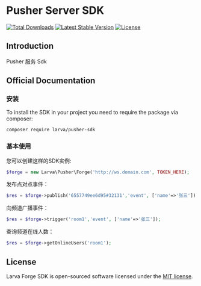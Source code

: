 # Pusher Server SDK

<a href="https://packagist.org/packages/larva/pusher-sdk"><img src="https://img.shields.io/packagist/dt/larva/pusher-sdk" alt="Total Downloads"></a>
<a href="https://packagist.org/packages/larva/pusher-sdk"><img src="https://img.shields.io/packagist/v/larva/pusher-sdk" alt="Latest Stable Version"></a>
<a href="https://packagist.org/packages/larva/pusher-sdk"><img src="https://img.shields.io/packagist/l/larva/pusher-sdk" alt="License"></a>

## Introduction

Pusher 服务 Sdk

## Official Documentation

### 安装

To install the SDK in your project you need to require the package via composer:

```bash
composer require larva/pusher-sdk
```

### 基本使用

您可以创建这样的SDK实例:

```php
$forge = new Larva\Pusher\Forge('http://ws.domain.com', TOKEN_HERE);
```

发布点对点事件：

```php
$res = $forge->publish('6557749ee6d95#32131','event', ['name'=>'张三']);
```

向频道广播事件：

```php
$res = $forge->trigger('room1','event', ['name'=>'张三']);
```

查询频道在线人数：

```php
$res = $forge->getOnlineUsers('room1');
```

## License

Larva Forge SDK is open-sourced software licensed under the [MIT license](LICENSE.md).
